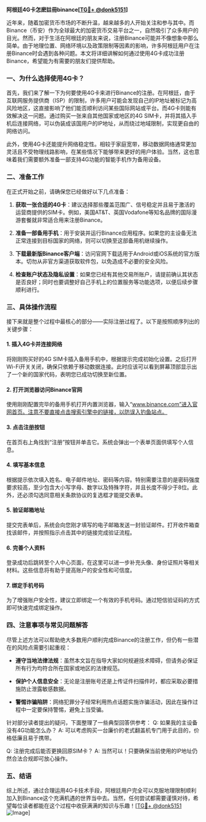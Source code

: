 **阿根廷4G卡怎麽註冊binance[[TG💪+ @donk5151](https://t.me/s/donk5151)]**

近年来，随着加密货币市场的不断升温，越来越多的人开始关注和参与其中。而Binance（币安）作为全球最大的加密货币交易平台之一，自然吸引了众多用户的目光。然而，对于生活在阿根廷的朋友来说，注册Binance可能并不像想象中那么简单。由于地理位置、网络环境以及政策限制等因素的影响，许多阿根廷用户在注册Binance时会遇到各种问题。本文将详细讲解如何通过使用4G卡成功注册Binance，希望能为有需要的朋友们提供帮助。

### 一、为什么选择使用4G卡？

首先，我们来了解一下为何要使用4G卡来进行Binance的注册。在阿根廷，由于互联网服务提供商（ISP）的限制，许多用户可能会发现自己的IP地址被标记为高风险地区，这直接影响了他们能否顺利访问某些国际网站或平台。而4G卡则能有效解决这一问题。通过购买一张来自其他国家或地区的4G SIM卡，并将其插入手机后连接网络，可以伪装成该国用户的IP地址，从而绕过地域限制，实现更自由的网络访问。

此外，使用4G卡还能提升网络稳定性。相较于家庭宽带，移动数据网络通常更加灵活且不受物理线路影响，在某些情况下能够带来更好的用户体验。当然，这也意味着我们需要额外准备一部支持4G功能的智能手机作为备用设备。

### 二、准备工作

在正式开始之前，请确保您已经做好以下几点准备：

1. **获取一张合适的4G卡**：建议选择那些覆盖范围广、信号稳定并且易于激活的运营商提供的SIM卡。例如，美国AT&T、英国Vodafone等知名品牌的国际漫游套餐就非常适合用来注册Binance。
   
2. **准备一部备用手机**：用于安装并运行Binance应用程序。如果您的主设备无法正常连接到目标国家的网络，则可以切换至这部备用机继续操作。

3. **下载最新版Binance客户端**：访问官网下载适用于Android或iOS系统的官方版本。切勿从非官方渠道获取软件包，以免造成不必要的安全风险。

4. **检查账户状态及隐私设置**：如果您已经有其他交易所账户，请提前确认其状态是否良好；同时也要调整好自己手机上的位置服务等功能选项，以便后续步骤顺利进行。

### 三、具体操作流程

接下来就是整个过程中最核心的部分——实际注册过程了。以下是按照顺序列出的关键步骤：

#### 1. 插入4G卡并连接网络
将刚刚购买好的4G SIM卡插入备用手机中，根据提示完成初始化设置。之后打开Wi-Fi开关关闭，确保只依赖于移动数据连接。此时应该可以看到屏幕顶部显示出了一个新的国家代码，表明您已成功切换至新位置。

#### 2. 打开浏览器访问Binance官网
使用刚刚配置完毕的备用手机打开内置浏览器，输入“www.binance.com”进入官网首页。注意不要直接点击搜索引擎中的链接，以防误入钓鱼站点。

#### 3. 点击注册按钮
在首页右上角找到“注册”按钮并单击它。系统会弹出一个表单页面供填写个人信息。

#### 4. 填写基本信息
根据提示依次填入姓名、电子邮件地址、密码等内容。特别需要注意的是密码强度要求较高，至少包含大小写字母、数字以及特殊字符，并且长度不得少于8位。此外，还必须勾选同意相关条款协议的复选框才能提交表单。

#### 5. 验证邮箱地址
提交完表单后，系统会向您刚才填写的电子邮箱发送一封验证邮件。打开收件箱查找该邮件，并按照指示点击其中的链接完成验证流程。

#### 6. 完善个人资料
登录成功后跳转至个人中心页面，在这里可以进一步补充头像、身份证照片等相关材料。这些信息将有助于提高账户的安全性和可信度。

#### 7. 绑定手机号码
为了增强账户安全性，建议立即绑定一个有效的手机号码。通过短信验证码的方式即可快速完成绑定操作。

### 四、注意事项与常见问题解答

尽管上述方法可以帮助绝大多数用户顺利完成Binance的注册工作，但仍有一些潜在的风险点需要引起重视：

- **遵守当地法律法规**：虽然本文旨在指导大家如何规避技术障碍，但请务必保证所有行为均符合所在国家或地区的法律规范。
  
- **保护个人信息安全**：无论是注册账号还是上传证件扫描件时，都应采取必要措施防止泄露敏感数据。

- **警惕诈骗陷阱**：网络犯罪分子经常利用热点话题实施诈骗活动，因此在操作过程中一定要保持警惕，避免上当受骗。

针对部分读者提出的疑问，下面整理了一些典型回答供参考：
Q: 如果我的主设备没有4G功能怎么办？
A: 可以考虑购买一台廉价的老式翻盖机专门用于此目的，价格低廉且易于携带。

Q: 注册完成后能否更换回原SIM卡？
A: 当然可以！只要确保当前使用的IP地址仍然合法合规即可放心操作。

### 五、结语

综上所述，通过合理运用4G卡技术手段，阿根廷用户完全可以克服地理限制顺利加入到Binance这个充满机遇的世界当中去。当然，任何尝试都需要谨慎对待，希望每位读者都能在这个过程中收获满满的知识与乐趣！[[TG💪+ @donk5151](https://t.me/s/donk5151) ![Image](https://i.postimg.cc/rwNCRYN7/Snipaste-2025-04-30-17-27-05.png)]